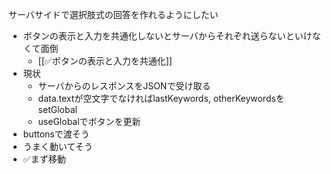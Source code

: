
サーバサイドで選択肢式の回答を作れるようにしたい

- ボタンの表示と入力を共通化しないとサーバからそれぞれ送らないといけなくて面倒
    - [[✅ボタンの表示と入力を共通化]]
- 現状
    - サーバからのレスポンスをJSONで受け取る
    - data.textが空文字でなければlastKeywords, otherKeywordsをsetGlobal
    - useGlobalでボタンを更新
- buttonsで渡そう
- うまく動いてそう
- ✅まず移動


